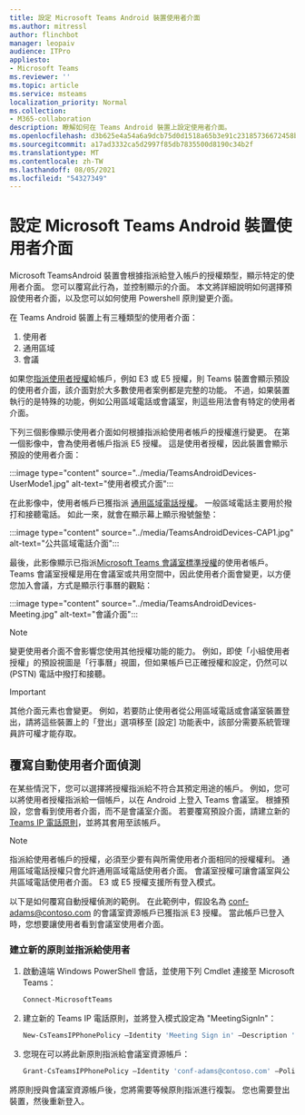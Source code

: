 ```yaml
---
title: 設定 Microsoft Teams Android 裝置使用者介面
ms.author: mitressl
author: flinchbot
manager: leopaiv
audience: ITPro
appliesto:
- Microsoft Teams
ms.reviewer: ''
ms.topic: article
ms.service: msteams
localization_priority: Normal
ms.collection:
- M365-collaboration
description: 瞭解如何在 Teams Android 裝置上設定使用者介面。
ms.openlocfilehash: d3b625e4a54a6a9dcb75d0d1518a65b3e91c23185736672458b0fa1bbd6d55e1
ms.sourcegitcommit: a17ad3332ca5d2997f85db7835500d8190c34b2f
ms.translationtype: MT
ms.contentlocale: zh-TW
ms.lasthandoff: 08/05/2021
ms.locfileid: "54327349"
---
```

# <a name="set-microsoft-teams-android-devices-user-interface"></a>設定 Microsoft Teams Android 裝置使用者介面

Microsoft TeamsAndroid 裝置會根據指派給登入帳戶的授權類型，顯示特定的使用者介面。 您可以覆寫此行為，並控制顯示的介面。 本文將詳細說明如何選擇預設使用者介面，以及您可以如何使用 Powershell 原則變更介面。

在 Teams Android 裝置上有三種類型的使用者介面：

1. 使用者
2. 通用區域
3. 會議

如果您[指派使用者授權](/microsoftteams/user-access)給帳戶，例如 E3 或 E5 授權，則 Teams 裝置會顯示預設的使用者介面，該介面對於大多數使用者案例都是完整的功能。 不過，如果裝置執行的是特殊的功能，例如公用區域電話或會議室，則這些用法會有特定的使用者介面。

下列三個影像顯示使用者介面如何根據指派給使用者帳戶的授權進行變更。 在第一個影像中，會為使用者帳戶指派 E5 授權。 這是使用者授權，因此裝置會顯示預設的使用者介面：

:::image type="content" source="../media/TeamsAndroidDevices-UserMode1.jpg" alt-text="使用者模式介面":::

在此影像中，使用者帳戶已獲指派 [通用區域電話授權](/microsoftteams/set-up-common-area-phones)。 一般區域電話主要用於撥打和接聽電話。 如此一來，就會在顯示幕上顯示撥號盤墊：

:::image type="content" source="../media/TeamsAndroidDevices-CAP1.jpg" alt-text="公共區域電話介面":::

最後，此影像顯示已指派[Microsoft Teams 會議室標準授權](/MicrosoftTeams/rooms/rooms-licensing)的使用者帳戶。 Teams 會議室授權是用在會議室或共用空間中，因此使用者介面會變更，以方便您加入會議，方式是顯示行事曆的觀點：

:::image type="content" source="../media/TeamsAndroidDevices-Meeting.jpg" alt-text="會議介面":::

> [!NOTE]
> 變更使用者介面不會影響您使用其他授權功能的能力。 例如，即使「小組使用者授權」的預設視圖是「行事曆」視圖，但如果帳戶已正確授權和設定，仍然可以 (PSTN) 電話中撥打和接聽。

> [!IMPORTANT]
> 其他介面元素也會變更。 例如，若要防止使用者從公用區域電話或會議室裝置登出，請將這些裝置上的「登出」選項移至 [設定] 功能表中，該部分需要系統管理員許可權才能存取。

## <a name="override-automatic-user-interface-detection"></a>覆寫自動使用者介面偵測

在某些情況下，您可以選擇將授權指派給不符合其預定用途的帳戶。 例如，您可以將使用者授權指派給一個帳戶，以在 Android 上登入 Teams 會議室。 根據預設，您會看到使用者介面，而不是會議室介面。 若要覆寫預設介面，請建立新的[Teams IP 電話原則](/powershell/module/skype/new-csteamsipphonepolicy?view=skype-ps)，並將其套用至該帳戶。

> [!NOTE]
> 指派給使用者帳戶的授權，必須至少要有與所需使用者介面相同的授權權利。 通用區域電話授權只會允許通用區域電話使用者介面。 會議室授權可讓會議室與公共區域電話使用者介面。 E3 或 E5 授權支援所有登入模式。

以下是如何覆寫自動授權偵測的範例。 在此範例中，假設名為 conf-adams@contoso.com 的會議室資源帳戶已獲指派 E3 授權。 當此帳戶已登入時，您想要讓使用者看到會議室使用者介面。

### <a name="create-a-new-policy-and-assign-to-user"></a>建立新的原則並指派給使用者

1. 啟動遠端 Windows PowerShell 會話，並使用下列 Cmdlet 連接至 Microsoft Teams：

    ``` Powershell
    Connect-MicrosoftTeams
    ```

2. 建立新的 Teams IP 電話原則，並將登入模式設定為 "MeetingSignIn"：

   ``` Powershell
   New-CsTeamsIPPhonePolicy –Identity 'Meeting Sign in' –Description 'Meeting Sign In Phone Policy' -SignInMode 'MeetingSignIn'

   ```

3. 您現在可以將此新原則指派給會議室資源帳戶：

   ``` Powershell
   Grant-CsTeamsIPPhonePolicy –Identity 'conf-adams@contoso.com' –PolicyName 'Meeting Sign In'
   ```

將原則授與會議室資源帳戶後，您將需要等候原則指派進行複製。 您也需要登出裝置，然後重新登入。
